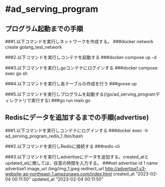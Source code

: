 #ad_serving_program
========================

## プログラム起動までの手順

###1.以下コマンドを実行しネットワークを作成する。
###docker network create golang_test_network

###2.以下コマンドを実行しコンテナを起動する
###docker-compose up -d 

###3.以下コマンドを実行しgoコンテナにログインする
###docker compose exec go sh

###4.以下コマンドを実行し各テーブルの作成を行う
###goose up

###5.以下コマンドを実行しプログラムを起動する(/go/ad_serving_programディレクトリで実行する)
###go run main.go 

## Redisにデータを追加するまでの手順(advertise)
###1.以下コマンドを実行しコンテナにログインする
###docker exec -it ad_serving_program_redis_1 /bin/bash

###2.以下コマンドを実行しRedisに接続する
###redis-cli

###3.以下コマンドを実行しadvertiseにデータを追加する。created_atとupdated_atに関しては、任意の時間を入力する。
###set advertise id 1 name advertise1 image_url /img/img_1.jpeg redirect_url http://advertise1.s3-website-ap-northeast-1.amazonaws.com/index.html created_at “2023-02-04 00:11:50” updated_at “2023-02-04 00:11:50”


